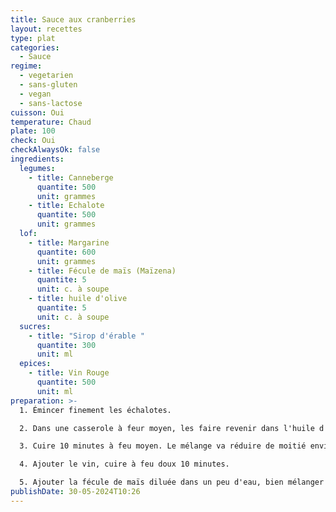 ```yaml
---
title: Sauce aux cranberries
layout: recettes
type: plat
categories:
  - Sauce
regime:
  - vegetarien
  - sans-gluten
  - vegan
  - sans-lactose
cuisson: Oui
temperature: Chaud
plate: 100
check: Oui
checkAlwaysOk: false
ingredients:
  legumes:
    - title: Canneberge
      quantite: 500
      unit: grammes
    - title: Echalote
      quantite: 500
      unit: grammes
  lof:
    - title: Margarine
      quantite: 600
      unit: grammes
    - title: Fécule de maïs (Maïzena)
      quantite: 5
      unit: c. à soupe
    - title: huile d'olive
      quantite: 5
      unit: c. à soupe
  sucres:
    - title: "Sirop d'érable "
      quantite: 300
      unit: ml
  epices:
    - title: Vin Rouge
      quantite: 500
      unit: ml
preparation: >-
  1. Émincer finement les échalotes.

  2. Dans une casserole à feur moyen, les faire revenir dans l'huile d'olive. Quand elles sont dorées, ajouter les cranberries, le jus de cranberry, le sucre et le sirop d'érable. 

  3. Cuire 10 minutes à feu moyen. Le mélange va réduire de moitié environ.

  4. Ajouter le vin, cuire à feu doux 10 minutes.

  5. Ajouter la fécule de maïs diluée dans un peu d'eau, bien mélanger au fouet, saler, poivrer lelon le goût, porter à feu vif et cuire 2 minutes.
publishDate: 30-05-2024T10:26
---
```


